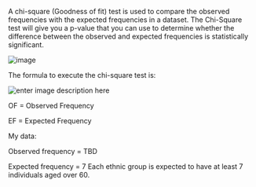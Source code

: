 A chi-square (Goodness of fit) test is used to compare the observed frequencies with the expected frequencies in a dataset. The Chi-Square test will give you a p-value that you can use to determine whether the difference between the observed and expected frequencies is statistically significant.

![image](https://github.com/antonyga/Bias-Insights/assets/64359859/df242f29-4ee2-422f-b71b-55e531c157d1)

The formula to execute the chi-square test is:

![enter image description here](https://github.com/antonyga/Bias-Insights/blob/main/Media/Chi-square%20test%20main%20formula.png?raw=true)

OF = Observed Frequency

EF = Expected Frequency

My data:

Observed frequency = TBD

Expected frequency = 7
Each ethnic group is expected to have at least 7 individuals aged over 60.
